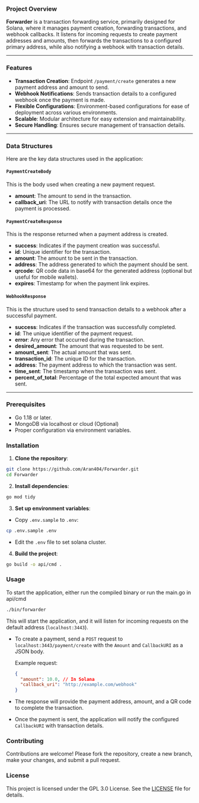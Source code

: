 ### Project Overview

**Forwarder** is a transaction forwarding service, primarily designed for Solana, where it manages payment creation, forwarding transactions, and webhook callbacks. It listens for incoming requests to create payment addresses and amounts, then forwards the transactions to a configured primary address, while also notifying a webhook with transaction details.

---

### Features
- **Transaction Creation**: Endpoint `/payment/create` generates a new payment address and amount to send.
- **Webhook Notifications**: Sends transaction details to a configured webhook once the payment is made.
- **Flexible Configurations**: Environment-based configurations for ease of deployment across various environments.
- **Scalable**: Modular architecture for easy extension and maintainability.
- **Secure Handling**: Ensures secure management of transaction details.

---

### Data Structures

Here are the key data structures used in the application:

#### `PaymentCreateBody`
This is the body used when creating a new payment request.

- **amount**: The amount to send in the transaction.
- **callback_uri**: The URL to notify with transaction details once the payment is processed.

#### `PaymentCreateResponse`
This is the response returned when a payment address is created.

- **success**: Indicates if the payment creation was successful.
- **id**: Unique identifier for the transaction.
- **amount**: The amount to be sent in the transaction.
- **address**: The address generated to which the payment should be sent.
- **qrcode**: QR code data in base64 for the generated address (optional but useful for mobile wallets).
- **expires**: Timestamp for when the payment link expires.

#### `WebhookResponse`
This is the structure used to send transaction details to a webhook after a successful payment.

- **success**: Indicates if the transaction was successfully completed.
- **id**: The unique identifier of the payment request.
- **error**: Any error that occurred during the transaction.
- **desired_amount**: The amount that was requested to be sent.
- **amount_sent**: The actual amount that was sent.
- **transaction_id**: The unique ID for the transaction.
- **address**: The payment address to which the transaction was sent.
- **time_sent**: The timestamp when the transaction was sent.
- **percent_of_total**: Percentage of the total expected amount that was sent.

---

### Prerequisites

- Go 1.18 or later.
- MongoDB via localhost or cloud (Optional)
- Proper configuration via environment variables.

### Installation

1. **Clone the repository**:

```bash
git clone https://github.com/Aran404/Forwarder.git
cd Forwarder
```

2. **Install dependencies**:

```bash
go mod tidy
```

3. **Set up environment variables**:

- Copy `.env.sample` to `.env`:

```bash
cp .env.sample .env
```

- Edit the `.env` file to set solana cluster.

4. **Build the project**:

```bash
go build -o api/cmd .
```

### Usage

To start the application, either run the compiled binary or run the main.go in api/cmd

```bash
./bin/forwarder
```

This will start the application, and it will listen for incoming requests on the default address (`localhost:3443`).

- To create a payment, send a `POST` request to `localhost:3443/payment/create` with the `Amount` and `CallbackURI` as a JSON body.
  
  Example request:
  ```json
  {
    "amount": 10.0, // In Solana
    "callback_uri": "http://example.com/webhook"
  }
  ```

- The response will provide the payment address, amount, and a QR code to complete the transaction.
- Once the payment is sent, the application will notify the configured `CallbackURI` with transaction details.

### Contributing

Contributions are welcome! Please fork the repository, create a new branch, make your changes, and submit a pull request.

### License

This project is licensed under the GPL 3.0 License. See the [LICENSE](https://choosealicense.com/licenses/gpl-3.0/) file for details.